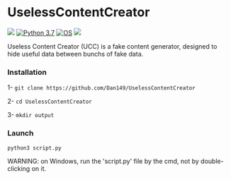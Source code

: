 # UselessContentCreator
<a href="https://github.com/Dan149/UselessContentCreator/blob/main/LICENSE"><img src="https://img.shields.io/badge/license-MIT-green.svg?label=License&style=flat" /></a>
[![Python 3.7](https://img.shields.io/badge/Python-3.7-blue.svg)](http://www.python.org/download/)
[![OS](https://img.shields.io/badge/Tested%20on-Linux%20|%20Windows%20|%20Android%20Termux-purple.svg)](https://www.linux.com/what-is-linux/)
<a href="https://twitter.com/daniel_fkv"><img src="https://img.shields.io/twitter/follow/daniel_fkv?label=Follow&style=social" /></a>

Useless Content Creator (UCC) is a fake content generator, designed to hide useful data between bunchs of fake data.

### Installation
1- `git clone https://github.com/Dan149/UselessContentCreator`

2- `cd UselessContentCreator`

3- `mkdir output`

### Launch

 `python3 script.py`

WARNING: on Windows, run the 'script.py' file by the cmd, not by double-clicking on it.
